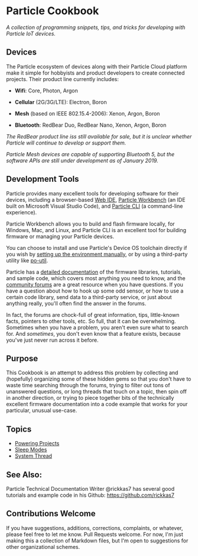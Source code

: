 # Particle Cookbook

_A collection of programming snippets, tips, and tricks for developing with
Particle IoT devices._

## Devices

The Particle ecosystem of devices along with their Particle Cloud platform
make it simple for hobbyists and product developers to create connected
projects. Their product line currently includes:

-   **Wifi**: Core, Photon, Argon

-   **Cellular** (2G/3G/LTE): Electron, Boron

-   **Mesh** (based on IEEE 802.15.4-2006): Xenon, Argon, Boron

-   **Bluetooth**: RedBear Duo, RedBear Nano, Xenon, Argon, Boron

_The RedBear product line iss still available for sale, but it is unclear
whether Particle will continue to develop or support them._

_Particle Mesh devices are capable of supporting Bluetooth 5, but the
software APIs are still under development as of January 2019._

## Development Tools

Particle provides many excellent tools for developing software for their
devices, including a browser-based [Web IDE](https://build.particle.io/), [Particle Workbench](https://www.particle.io/workbench) (an IDE built on Microsoft Visual Studio Code), and [Particle CLI](https://docs.particle.io/tutorials/developer-tools/cli/) (a command-line experience).

Particle Workbench allows you to build and flash firmware locally, for Windows, Mac, and
Linux, and Particle CLI is an excellent tool for building firmware or managing your Particle devices.

You can choose to install and use Particle's Device OS toolchain directly if you wish by [setting up the environment manually](https://docs.particle.io/support/particle-tools-faq/local-build/), or by using a third-party utility like [po-util](https://po-util.com).

Particle has a [detailed documentation](https://docs.particle.io/reference/device-os/firmware) of the firmware libraries, tutorials,
and sample code, which covers most anything you need to know, and the
[community forums](https://community.particle.io/) are a great resource when you have questions.
If you have a question about how to hook up some odd sensor, or how to use
a certain code library, send data to a third-party service, or just about
anything really, you'll often find the answer in the forums.

In fact, the forums are chock-full of great information, tips, little-known
facts, pointers to other tools, etc. So full, that it can be overwhelming.
Sometimes when you have a problem, you aren't even sure what to search for.
And _sometimes_, you don't even know that a feature exists, because you've
just never run across it before.

## Purpose

This Cookbook is an attempt to address this problem by collecting and
(hopefully) organizing some of these hidden gems so that you don't have to
waste time searching through the forums, trying to filter out tons of
unanswered questions, or long threads that touch on a topic, then spin off
in another direction, or trying to piece together bits of the technically
excellent firmware documentation into a code example that works for your
particular, unusual use-case.

## Topics

-   [Powering Projects](doc/powering-projects.md)
-   [Sleep Modes](doc/sleep-modes.md)
-   [System Thread](doc/system-thread.md)

## See Also:

Particle Technical Documentation Writer @rickkas7 has several good tutorials
and example code in his Github:
<https://github.com/rickkas7>

## Contributions Welcome

If you have suggestions, additions, corrections, complaints, or whatever,
please feel free to let me know. Pull Requests welcome. For now, I'm just making this a collection
of Markdown files, but I'm open to suggestions for other organizational
schemes.
